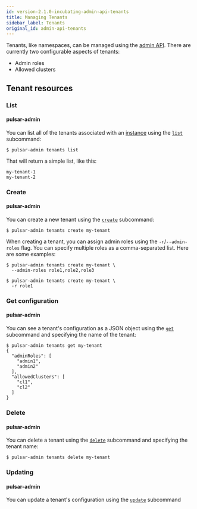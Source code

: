 ```yaml
---
id: version-2.1.0-incubating-admin-api-tenants
title: Managing Tenants
sidebar_label: Tenants
original_id: admin-api-tenants
---
```


Tenants, like namespaces, can be managed using the [admin API](admin-api-overview.md). There are currently two configurable aspects of tenants:

* Admin roles
* Allowed clusters

## Tenant resources

### List

#### pulsar-admin

You can list all of the tenants associated with an [instance](reference-terminology.md#instance) using the [`list`](reference-pulsar-admin.md#tenants-list) subcommand:

```shell
$ pulsar-admin tenants list
```

That will return a simple list, like this:

```
my-tenant-1
my-tenant-2
```

### Create

#### pulsar-admin

You can create a new tenant using the [`create`](reference-pulsar-admin.md#tenants-create) subcommand:

```shell
$ pulsar-admin tenants create my-tenant
```

When creating a tenant, you can assign admin roles using the `-r`/`--admin-roles` flag. You can specify multiple roles as a comma-separated list. Here are some examples:

```shell
$ pulsar-admin tenants create my-tenant \
  --admin-roles role1,role2,role3

$ pulsar-admin tenants create my-tenant \
  -r role1
```

### Get configuration

#### pulsar-admin

You can see a tenant's configuration as a JSON object using the [`get`](reference-pulsar-admin.md#tenants-get) subcommand and specifying the name of the tenant:

```shell
$ pulsar-admin tenants get my-tenant
{
  "adminRoles": [
    "admin1",
    "admin2"
  ],
  "allowedClusters": [
    "cl1",
    "cl2"
  ]
}
```

### Delete

#### pulsar-admin

You can delete a tenant using the [`delete`](reference-pulsar-admin.md#tenants-delete) subcommand and specifying the tenant name:

```shell
$ pulsar-admin tenants delete my-tenant
```

### Updating

#### pulsar-admin

You can update a tenant's configuration using the [`update`](reference-pulsar-admin.md#tenants-update) subcommand
